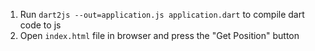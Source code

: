 1. Run `dart2js --out=application.js application.dart` to compile dart code to js
1. Open `index.html` file in browser and press the "Get Position" button
